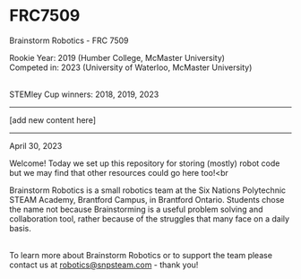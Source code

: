 # FRC7509
Brainstorm Robotics - FRC 7509

Rookie Year: 2019 (Humber College, McMaster University)<br>
Competed in: 2023 (University of Waterloo, McMaster University)<br><br>

STEMley Cup winners: 2018, 2019, 2023
<hr>
[add new content here]
<hr>
April 30, 2023<br>

Welcome! Today we set up this repository for storing (mostly) robot code but we may find that other resources could go here too!<br<br>

Brainstorm Robotics is a small robotics team at the Six Nations Polytechnic STEAM Academy, Brantford Campus, in Brantford Ontario.
Students chose the name not because Brainstorming is a useful problem solving and collaboration tool, rather because of the struggles
that many face on a daily basis.<br><br>

To learn more about Brainstorm Robotics or to support the team please contact us at robotics@snpsteam.com - thank you!<br><br>
